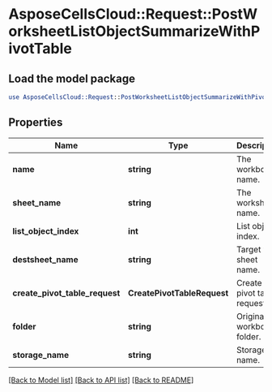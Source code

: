 # AsposeCellsCloud::Request::PostWorksheetListObjectSummarizeWithPivotTable 

## Load the model package
```perl
use AsposeCellsCloud::Request::PostWorksheetListObjectSummarizeWithPivotTable;
```

## Properties
Name | Type | Description | Notes
------------ | ------------- | ------------- | -------------
**name** | **string** | The workbook name. |
**sheet_name** | **string** | The worksheet name. |
**list_object_index** | **int** | List object index. |
**destsheet_name** | **string** | Target work sheet name. |
**create_pivot_table_request** | **CreatePivotTableRequest** | Create pivot table request. |
**folder** | **string** | Original workbook folder. |
**storage_name** | **string** | Storage name. |  

[[Back to Model list]](../README.md#documentation-for-requests) [[Back to API list]](../README.md#documentation-for-api-endpoints) [[Back to README]](../README.md)

